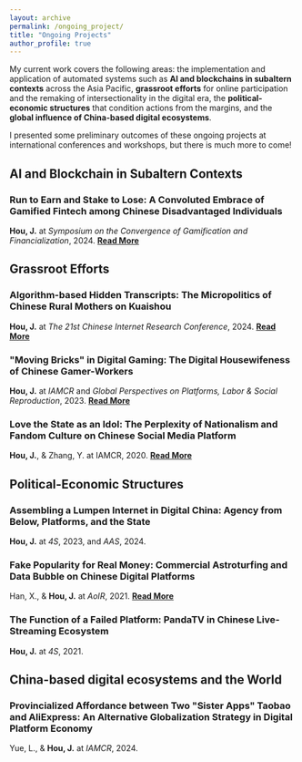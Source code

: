 ```yaml
---
layout: archive
permalink: /ongoing_project/
title: "Ongoing Projects"
author_profile: true
---
```


My current work covers the following areas: the implementation and application of automated systems such as **AI and blockchains in subaltern contexts** across the Asia Pacific, **grassroot efforts** for online participation and the remaking of intersectionality in the digital era, the **political-economic structures** that condition actions from the margins, and the **global influence of China-based digital ecosystems**.

I presented some preliminary outcomes of these ongoing projects at international conferences and workshops, but there is much more to come!

## AI and Blockchain in Subaltern Contexts

### Run to Earn and Stake to Lose: A Convoluted Embrace of Gamified Fintech among Chinese Disadvantaged Individuals

**Hou, J.** at *Symposium on the Convergence of Gamification and Financialization*, 2024. [**Read More**](https://marjz.net/blog/symposium)

## Grassroot Efforts

### Algorithm-based Hidden Transcripts: The Micropolitics of Chinese Rural Mothers on Kuaishou

**Hou, J.** at *The 21st Chinese Internet Research Conference*, 2024. [**Read More**](https://www.admscentre.org.au/circ-2024-program/)

### "Moving Bricks" in Digital Gaming: The Digital Housewifeness of Chinese Gamer-Workers

**Hou, J.** at *IAMCR* and *Global Perspectives on Platforms, Labor & Social Reproduction*, 2023. [**Read More**](../assets/gamer_simplified.pdf)

### Love the State as an Idol: The Perplexity of Nationalism and Fandom Culture on Chinese Social Media Platform

**Hou, J.**, & Zhang, Y. at IAMCR, 2020. [**Read More**](https://tampere2020.iamcr.org/iamcr.org/node/13249.html) 

## Political-Economic Structures

### Assembling a Lumpen Internet in Digital China: Agency from Below, Platforms, and the State

**Hou, J.** at *4S*, 2023, and *AAS*, 2024. 

### Fake Popularity for Real Money: Commercial Astroturfing and Data Bubble on Chinese Digital Platforms

Han, X., & **Hou, J.** at *AoIR*, 2021. [**Read More**](https://spir.aoir.org/ojs/index.php/spir/article/view/12179)

### The Function of a Failed Platform: PandaTV in Chinese Live-Streaming Ecosystem

**Hou, J.** at *4S*, 2021. 

## China-based digital ecosystems and the World

### Provincialized Affordance between Two "Sister Apps" Taobao and AliExpress: An Alternative Globalization Strategy in Digital Platform Economy

Yue, L., & **Hou, J.** at *IAMCR*, 2024.
